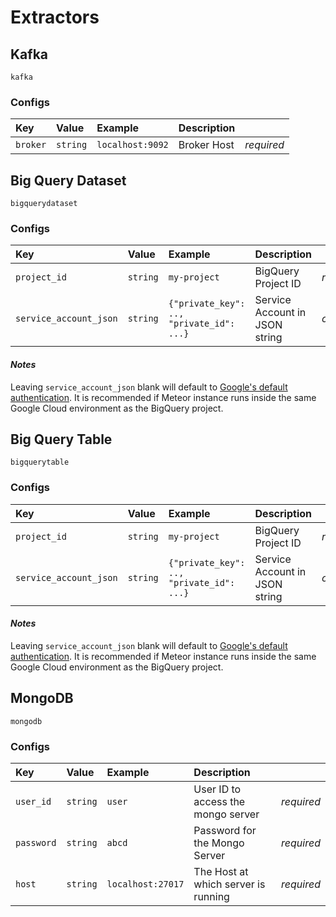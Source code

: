 # Extractors

## Kafka

`kafka`

### Configs
| Key | Value | Example | Description |    |
| :-- | :---- | :------ | :---------- | :- |
| `broker` | `string` | `localhost:9092` | Broker Host | *required* |

## Big Query Dataset

`bigquerydataset`

### Configs
| Key | Value | Example | Description |    |
| :-- | :---- | :------ | :---------- | :- |
| `project_id` | `string` | `my-project` | BigQuery Project ID | *required* |
| `service_account_json` | `string` | `{"private_key": .., "private_id": ...}` | Service Account in JSON string | *optional* |

#### *Notes*
Leaving `service_account_json` blank will default to [Google's default authentication](https://cloud.google.com/docs/authentication/production#automatically). It is recommended if Meteor instance runs inside the same Google Cloud environment as the BigQuery project.

## Big Query Table

`bigquerytable`

### Configs
| Key | Value | Example | Description |    |
| :-- | :---- | :------ | :---------- | :- |
| `project_id` | `string` | `my-project` | BigQuery Project ID | *required* |
| `service_account_json` | `string` | `{"private_key": .., "private_id": ...}` | Service Account in JSON string | *optional* |

#### *Notes*
Leaving `service_account_json` blank will default to [Google's default authentication](https://cloud.google.com/docs/authentication/production#automatically). It is recommended if Meteor instance runs inside the same Google Cloud environment as the BigQuery project.

## MongoDB

`mongodb`

### Configs
| Key | Value | Example | Description |    |
| :-- | :---- | :------ | :---------- | :- |
| `user_id` | `string` | `user` | User ID to access the mongo server| *required* |
| `password` | `string` | `abcd` | Password for the Mongo Server | *required* |
| `host` | `string` | `localhost:27017` | The Host at which server is running | *required* |